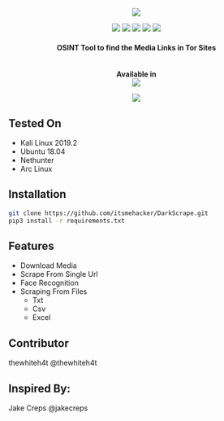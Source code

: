 <p align="center">
  <img src="https://i.imgur.com/XlgFleT.png?1">
</p>
<p align="center">
  <img src="https://img.shields.io/badge/Python-3-brightgreen.svg?style=plastic">
  <img src="https://img.shields.io/badge/NetHunter-✔-red.svg?style=plastic">
  <img src="https://img.shields.io/badge/OSINT-red.svg?style=plastic">
  <img src="https://img.shields.io/badge/Arc-Linux-red.svg">
  <img src="https://img.shields.io/badge/-Tor-green.svg">
  <h4 align="center">OSINT Tool to find the Media Links in Tor Sites</h4>
</p>
<p align="center">
  <br>
  <b>Available in</b>
  <br>
  <img src="https://i.imgur.com/IPiAUZi.png">
</p>
<p align="center">
  <img src="https://i.imgur.com/MMb0FUg.png?1">
</p>

## Tested On

* Kali Linux 2019.2
* Ubuntu 18.04
* Nethunter
* Arc Linux


## Installation

```bash
git clone https://github.com/itsmehacker/DarkScrape.git
pip3 install -r requirements.txt
```
## Features
* Download Media
* Scrape From Single Url
* Face Recognition
* Scraping From Files
  * Txt 
  * Csv 
  * Excel
## Contributor
thewhiteh4t @thewhiteh4t
## Inspired By:
Jake Creps @jakecreps
